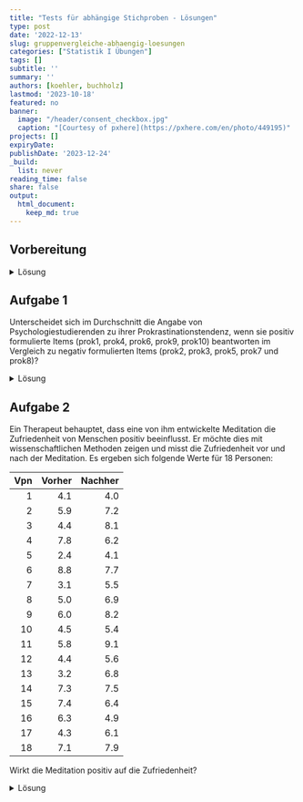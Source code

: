 ```yaml
---
title: "Tests für abhängige Stichproben - Lösungen" 
type: post
date: '2022-12-13' 
slug: gruppenvergleiche-abhaengig-loesungen 
categories: ["Statistik I Übungen"] 
tags: [] 
subtitle: ''
summary: '' 
authors: [koehler, buchholz] 
lastmod: '2023-10-18'
featured: no
banner:
  image: "/header/consent_checkbox.jpg"
  caption: "[Courtesy of pxhere](https://pxhere.com/en/photo/449195)"
projects: []
expiryDate: 
publishDate: '2023-12-24'
_build:
  list: never
reading_time: false
share: false
output:
  html_document:
    keep_md: true
---
```


## Vorbereitung

<details><summary>Lösung</summary>



Laden Sie zunächst den Datensatz `fb22` von der pandar-Website. Alternativ können Sie die fertige R-Daten-Datei [<i class="fas fa-download"></i> hier herunterladen](/daten/fb22.rda). Beachten Sie in jedem Fall, dass die [Ergänzungen im Datensatz](/lehre/statistik-i/gruppenvergleiche-abhaengig/#prep) vorausgesetzt werden. Die Bedeutung der einzelnen Variablen und ihre Antwortkategorien können Sie dem Dokument [Variablenübersicht](/lehre/statistik-i/variablen.pdf) entnehmen.

Prüfen Sie zur Sicherheit, ob alles funktioniert hat: 


```r
dim(fb22)
```

```
## [1] 159  47
```

```r
str(fb22)
```

```
## 'data.frame':	159 obs. of  47 variables:
##  $ prok1        : int  1 4 3 1 2 2 2 3 2 4 ...
##  $ prok2        : int  3 3 3 3 1 4 2 1 3 3 ...
##  $ prok3        : int  4 2 2 4 4 2 3 2 2 2 ...
##  $ prok4        : int  2 4 4 NA 3 2 2 3 3 4 ...
##  $ prok5        : int  3 1 2 4 2 3 3 3 4 2 ...
##  $ prok6        : int  4 4 4 3 1 2 2 3 2 4 ...
##  $ prok7        : int  3 2 2 4 2 3 3 3 3 3 ...
##  $ prok8        : int  3 4 3 4 4 2 3 3 4 2 ...
##  $ prok9        : int  1 4 4 2 1 1 2 2 3 4 ...
##  $ prok10       : int  3 4 3 2 1 3 1 4 1 4 ...
##  $ nr1          : int  1 1 4 2 1 1 1 5 2 1 ...
##  $ nr2          : int  3 2 5 4 5 4 3 5 4 4 ...
##  $ nr3          : int  5 1 5 4 1 3 3 5 5 4 ...
##  $ nr4          : int  4 2 5 4 2 4 4 5 3 5 ...
##  $ nr5          : int  4 2 5 4 2 3 4 5 4 4 ...
##  $ nr6          : int  3 1 5 3 2 1 1 5 2 4 ...
##  $ lz           : num  5.4 6 3 6 3.2 5.8 4.2 NA 5.4 4.6 ...
##  $ extra        : num  2.75 3.75 4.25 4 2.5 3 2.75 3.5 4.75 5 ...
##  $ vertr        : num  3.75 4.75 4.5 4.75 4.75 3 3.25 5 4.5 4.5 ...
##  $ gewis        : num  4.25 2.75 3.75 4.25 5 4.25 4 4.75 4.5 3 ...
##  $ neuro        : num  4.25 5 4 2.25 3.75 3.25 3 3.5 4 4.5 ...
##  $ intel        : num  4.75 4 5 4.75 3.5 3 4 4 5 4.25 ...
##  $ nerd         : num  2.67 4 4.33 3.17 4.17 ...
##  $ grund        : chr  "Interesse" "Allgemeines Interesse schon seit der Kindheit" "menschliche Kognition wichtig und rätselhaft; Interesse für Psychoanalyse; Schnittstelle zur Linguistik" "Psychoanalyse, Hilfsbereitschaft, Lebenserfahrung" ...
##  $ fach         : Factor w/ 5 levels "Allgemeine","Biologische",..: 5 4 1 4 2 NA 1 4 3 4 ...
##  $ ziel         : Factor w/ 4 levels "Wirtschaft","Therapie",..: 2 2 3 2 2 NA 1 2 2 2 ...
##  $ lerntyp      : num  1 1 1 1 1 NA 3 2 3 1 ...
##  $ geschl       : int  1 2 2 2 1 NA 2 1 1 1 ...
##  $ job          : int  1 2 1 1 1 NA 2 1 1 1 ...
##  $ ort          : int  1 1 1 2 2 NA 2 1 1 1 ...
##  $ ort12        : int  1 1 1 1 1 NA 1 1 1 1 ...
##  $ wohnen       : Factor w/ 4 levels "WG","bei Eltern",..: 2 2 3 4 2 NA 2 1 1 3 ...
##  $ uni1         : num  0 0 0 0 0 0 0 1 1 1 ...
##  $ uni2         : num  1 1 0 1 1 0 0 1 1 1 ...
##  $ uni3         : num  0 0 0 0 0 0 0 1 1 1 ...
##  $ uni4         : num  0 0 1 0 0 0 0 0 0 0 ...
##  $ geschl_faktor: Factor w/ 3 levels "weiblich","männlich",..: 1 2 2 2 1 NA 2 1 1 1 ...
##  $ prok2_r      : num  2 2 2 2 4 1 3 4 2 2 ...
##  $ prok3_r      : num  1 3 3 1 1 3 2 3 3 3 ...
##  $ prok5_r      : num  2 4 3 1 3 2 2 2 1 3 ...
##  $ prok7_r      : num  2 3 3 1 3 2 2 2 2 2 ...
##  $ prok8_r      : num  2 1 2 1 1 3 2 2 1 3 ...
##  $ prok_ges     : num  2 3.3 3.1 NA 2 2.1 2 2.8 2 3.3 ...
##  $ nr_ges       : num  3.33 1.5 4.83 3.5 2.17 ...
##  $ nr_ges_z     : num [1:159, 1] 0.0964 -2.1534 1.9372 0.3009 -1.3353 ...
##   ..- attr(*, "scaled:center")= num 3.25
##   ..- attr(*, "scaled:scale")= num 0.815
##  $ nerd_std     : num [1:159, 1] -0.7059 1.3395 1.8509 0.0611 1.5952 ...
##   ..- attr(*, "scaled:center")= num 3.13
##   ..- attr(*, "scaled:scale")= num 0.652
##  $ neuro_std    : num [1:159, 1] 0.869 1.912 0.521 -1.914 0.173 ...
##   ..- attr(*, "scaled:center")= num 3.63
##   ..- attr(*, "scaled:scale")= num 0.719
```

Der Datensatz besteht aus 159 Zeilen (Beobachtungen) und 47 Spalten (Variablen). Falls Sie bereits eigene Variablen erstellt haben, kann die Spaltenzahl natürlich abweichen.




Für die Beantwortung der Fragen werden einige Pakete benötigt, die wir bereits durchgeführt haben.


```r
library(psych)
library(car)
library(effsize)
```

</details>


## Aufgabe 1
Unterscheidet sich im Durchschnitt die Angabe von Psychologiestudierenden zu ihrer Prokrastinationstendenz, wenn sie positiv formulierte Items (prok1, prok4, prok6, prok9, prok10) beantworten im Vergleich zu negativ formulierten Items (prok2, prok3, prok5, prok7 und prok8)? 

<details><summary>Lösung</summary>


Die Skala "Prokrastination" soll bei hohen Werten eine höhere Prokrastinationstendenz darstellen. Um zu vergleichen, ob die Zustimmung je nach Itemformulierung (pos. vs. neg.) anders ausfällt, müssen wir die rekodierten Versionen der Variablen nehmen (wurde im Seminar bereits durchgeführt).

Anschließend bilden wir für jede Person ihren Mittelwert auf den positiv formulierten Items sowie ihren Mittelwert auf den negativ formulierten Items.


```r
# Skalenbildung
prokrast_pos <- fb22[, c('prok1', 'prok4',  'prok6',
                         'prok9', 'prok10')]
prokrast_pos$mean <- rowMeans(prokrast_pos,na.rm = T)

prokrast_neg <- fb22[, c('prok2_r', 'prok3_r',
                         'prok5_r', 'prok7_r',
                         'prok8_r')]
prokrast_neg$mean <- rowMeans(prokrast_neg,na.rm = T)
```

**Deskriptivstatistische Beantwortung der Fragestellung: grafisch**

Je ein Histogramm pro Skala, untereinander dargestellt, vertikale Linie für den jeweiligen Mittelwert

```r
par(mfrow=c(2,1), mar=c(3,2,2,0))
hist(prokrast_pos$mean, xlim=c(0,4), ylim=c(1,60), main="Prokrastinationstendenz positiv formulierte Items", xlab="", ylab="", las=1)
abline(v=mean(prokrast_pos$mean), lty=2, lwd=2)
hist(prokrast_neg$mean, xlim=c(0,4), ylim=c(1,60), main="Prokrastinationstendenz negativ formulierte Items", xlab="", ylab="", las=1)
abline(v=mean(prokrast_neg$mean), lty=2, lwd=2)
```

![](/lehre/statistik-i/gruppenvergleiche-abhaengig-loesungen_files/figure-html/unnamed-chunk-5-1.png)<!-- -->

```r
par(mfrow=c(1,1))
```

**Deskriptivstatistische Beantwortung der Fragestellung: statistisch**

```r
summary(prokrast_pos$mean)
```

```
##    Min. 1st Qu.  Median    Mean 3rd Qu.    Max. 
##   1.200   2.200   2.800   2.684   3.200   4.000
```

```r
summary(prokrast_neg$mean)
```

```
##    Min. 1st Qu.  Median    Mean 3rd Qu.    Max. 
##   1.200   2.000   2.400   2.323   2.600   4.000
```

```r
#alternativ
library(psych)
describe(prokrast_pos$mean)
```

```
##    vars   n mean   sd median trimmed  mad min max range skew kurtosis   se
## X1    1 159 2.68 0.64    2.8    2.68 0.59 1.2   4   2.8 0.09    -0.55 0.05
```

```r
describe(prokrast_neg$mean)
```

```
##    vars   n mean   sd median trimmed  mad min max range skew kurtosis   se
## X1    1 159 2.32 0.52    2.4    2.31 0.59 1.2   4   2.8 0.31     0.14 0.04
```

Mittelwert positiv (_M_ = 2.68, _SD_ = 0.64) ist deskriptiv höher als Mittelwert negativ (_M_ = 2.32, _SD_ = 0.52).

**Voraussetzungen für t-Test für abhängige Stichproben**

1. Die abhängige Variable ist intervallskaliert $\rightarrow$ ok
2. Die Messwerte innerhalb der Paare dürfen sich gegenseitig beeinflussen/voneinander abhängig sein; keine Abhängigkeiten zwischen den Messwertpaaren $\rightarrow$ ok
3. Die Differenzvariable _d_ muss in der Population normalverteilt sein $\rightarrow$ ab $n \ge 30$ gegeben, ansonsten grafische Prüfung oder Hintergrundwissen 

**Voraussetzungsprüfung: Normalverteilung von _d_**

```r
par(mar=c(3,3,3,0)) #ändern der Ränder (margins) des Plot-Fensters
difference <- prokrast_pos$mean-prokrast_neg$mean
hist(difference, 
     breaks = 15,
     xlim=c(-2,2), 
     ylim = c(0,1), 
     main="Verteilung der Differenzen", 
     xlab="Differenzen", ylab="", las=1,freq=F)
curve(dnorm(x, mean=mean(difference), sd=sd(difference)), col="blue", lwd=2, add=T)
```

![](/lehre/statistik-i/gruppenvergleiche-abhaengig-loesungen_files/figure-html/unnamed-chunk-8-1.png)<!-- -->

```r
par(mfrow=c(1,1)) #Zurücksetzen auf default
qqnorm(difference,las=1)
qqline(difference, col="blue")
```

![](/lehre/statistik-i/gruppenvergleiche-abhaengig-loesungen_files/figure-html/unnamed-chunk-8-2.png)<!-- -->

$\Rightarrow$ Differenzen sehen einigermaßen normalverteilt aus

**Hypothesen**

* Art des Effekts: Unterschiedshypothese  
* Richtung des Effekts: Ungerichtet $\rightarrow$ ungerichtete Hypothese
* Größe des Effekts: Unspezifisch  


Hypothesenpaar (inhaltlich):  
H0: Studierende geben in gleichem Ausmaß ihre Prokrastinationstendenz an, d.h. die Richtung der Itemformulierung ist irrelevant.

H1: Studierende geben nicht im gleichen Ausmaß ihre Prokrastinationstendenz an, d.h. die Richtung der Itemformulierung hat einen Einfluss.

Hypothesenpaar (statistisch):  

* $H_0$: $\mu_\text{positiv} = \mu_\text{negativ}$  bzw. $\mu_{d} = 0$
* $H_1$: $\mu_\text{positiv} \ne   \mu_\text{negativ}$  bzw. $\mu_{d} \ne 0$

**Spezifikation des Signifikanzniveaus**

$\alpha = .05$

**Durchführung des _t_-Tests für abhängige Stichproben in R**


```r
t.test(x = prokrast_pos$mean, y  = prokrast_neg$mean, 
       paired = T,                       # Stichproben sind abhängig
       alternative = "two.sided",        # ungerichtete Hypothese 
       conf.level = .95)                 # alpha = .05
```

```
## 
## 	Paired t-test
## 
## data:  prokrast_pos$mean and prokrast_neg$mean
## t = 8.7105, df = 158, p-value = 3.85e-15
## alternative hypothesis: true mean difference is not equal to 0
## 95 percent confidence interval:
##  0.2789052 0.4424784
## sample estimates:
## mean difference 
##       0.3606918
```



* Zur Erinnerung: _df_ bei _t_-test mit abhängigen Stichproben: _n_ - 1 
* _t_(0.05;158) = 8.71, _p_ < .001 $\rightarrow$ signifikant, H0 wird verworfen.

**Schätzung des standardisierten Populationseffekts**


```r
mean_d <- mean(difference)
sd.d.est <- sd(difference) #die geschätzte SD der Differenzen
d_prok <- mean_d/sd.d.est
d_prok
```

```
## [1] 0.6907852
```

$\Rightarrow$ Der standardisierte Populationseffekt beträgt _d2''_ = 0.69 und ist laut Konventionen nach Cohen (1988) groß. 

**Formales Berichten des Ergebnisses**

Es wurde untersucht, ob Psychologiestudierende in Anbhängigkeit der Itemformulierung in unterschiedlichem Maße angeben, dass sie prokrastinieren. Es findet sich deskriptiv ein Unterschied: Bei den positiv formulierten Items liegt der durchschnittliche Prokrastinationswert bei 2.68 (_SD_ = 0.64), während er bei negativ formulierten Items bei 2.32 (_SD_ = 0.52) liegt. 

Zur Beantwortung der Fragestellung wurde ein ungerichteter _t_-Test für abhängige Stichproben durchgeführt. Der Unterschied ist signifikant (_t_(158) = 8.71, _p_ < .001), somit wird die Nullhypothese verworfen. Die Itemformulierung scheint einen Einfluss auf die angegebene Prokrastinationstendenz zu haben. 

Dieser Einfluss ist nach dem standardisierten Populationseffekt von _d''_ = 0.69 groß.

Anmerkung: Hierbei ist zu bedenken, dass es neben der Richtung der Itemformulierung  natürlich noch andere (bei unserer Erhebung nicht kontrollierte) Eigenheiten der Items geben kann, die zu Unterschieden führen (z. B. wie extrem bzw. schwierig die Items formuliert sind). 

</details>


## Aufgabe 2
Ein Therapeut behauptet, dass eine von ihm entwickelte Meditation die Zufriedenheit von Menschen positiv beeinflusst. Er möchte dies mit wissenschaftlichen Methoden zeigen und misst die Zufriedenheit vor und nach der Meditation. Es ergeben sich folgende Werte für 18 Personen:   


| Vpn| Vorher| Nachher|
|---:|------:|-------:|
|   1|    4.1|     4.0|
|   2|    5.9|     7.2|
|   3|    4.4|     8.1|
|   4|    7.8|     6.2|
|   5|    2.4|     4.1|
|   6|    8.8|     7.7|
|   7|    3.1|     5.5|
|   8|    5.0|     6.9|
|   9|    6.0|     8.2|
|  10|    4.5|     5.4|
|  11|    5.8|     9.1|
|  12|    4.4|     5.6|
|  13|    3.2|     6.8|
|  14|    7.3|     7.5|
|  15|    7.4|     6.4|
|  16|    6.3|     4.9|
|  17|    4.3|     6.1|
|  18|    7.1|     7.9|

Wirkt die Meditation positiv auf die Zufriedenheit?

<details><summary>Lösung</summary>
**Datensatz generieren**

```r
dataMeditation <- data.frame(Vpn = 1:18, 
                             Vorher = c(4.1,5.9,4.4,7.8,2.4,8.8,3.1,5.0,6.0,4.5,5.8,4.4,3.2,7.3,7.4,6.3,4.3,7.1), 
                             Nachher = c(4.0,7.2,8.1,6.2,4.1,7.7,5.5,6.9,8.2,5.4,9.1,5.6,6.8,7.5,6.4,4.9,6.1,7.9))
```

**Deskriptivstatistische Beantwortung der Fragestellung: grafisch**

Histogramme (weil Intervallskalenqualität):
Je ein Histogramm pro Gruppe, untereinander dargestellt, vertikale Linie für den jeweiligen Mittelwert

```r
par(mfrow=c(2,1), mar=c(3,2,2,0))
hist(dataMeditation[, "Vorher"], xlim=c(0,10), ylim=c(1,6), main="Zufriedenheit vor der Meditation", xlab="", ylab="", las=1)
abline(v=mean(dataMeditation[, "Vorher"]), lty=2, lwd=2)
hist(dataMeditation[, "Nachher"], xlim=c(0,10), ylim=c(1,6), main="Zufriedenheit nach der Meditation", xlab="", ylab="", las=1)
abline(v=mean(dataMeditation[, "Nachher"]), lty=2, lwd=2)
```

![](/lehre/statistik-i/gruppenvergleiche-abhaengig-loesungen_files/figure-html/unnamed-chunk-14-1.png)<!-- -->

```r
par(mfrow=c(1,1))
```

**Deskriptivstatistische Beantwortung der Fragestellung: statistisch**

```r
summary(dataMeditation[, "Vorher"])
```

```
##    Min. 1st Qu.  Median    Mean 3rd Qu.    Max. 
##   2.400   4.325   5.400   5.433   6.900   8.800
```

```r
summary(dataMeditation[, "Nachher"])
```

```
##    Min. 1st Qu.  Median    Mean 3rd Qu.    Max. 
##   4.000   5.525   6.600   6.533   7.650   9.100
```

```r
#alternativ
library(psych)
describe(dataMeditation[, "Vorher"])
```

```
##    vars  n mean   sd median trimmed  mad min max range skew kurtosis   se
## X1    1 18 5.43 1.79    5.4    5.41 1.78 2.4 8.8   6.4 0.12    -1.14 0.42
```

```r
describe(dataMeditation[, "Nachher"])
```

```
##    vars  n mean   sd median trimmed  mad min max range  skew kurtosis   se
## X1    1 18 6.53 1.44    6.6    6.53 1.63   4 9.1   5.1 -0.14    -1.05 0.34
```

Mittelwert vorher (_M_ = 5.43, _SD_ = 1.79) ist deskriptiv niedriger als Mittelwert nachher (_M_ = 6.53, _SD_ = 1.44).

**Voraussetzungen für t-Test für abhängige Stichproben**

1. Die abhängige Variable ist intervallskaliert $\rightarrow$ ok
2. Die Messwerte innerhalb der Paare dürfen sich gegenseitig beeinflussen/voneinander abhängig sein; keine Abhängigkeiten zwischen den Messwertpaaren $\rightarrow$ ok
3. Die Differenzvariable _d_ muss in der Population normalverteilt sein $\rightarrow$ ab $n \ge 30$ gegeben, ansonsten grafische Prüfung oder Hintergrundwissen 

**Voraussetzungsprüfung: Normalverteilung von _d_**

```r
par(mar=c(3,3,3,0)) #ändern der Ränder (margins) des Plot-Fensters
difference2 <- dataMeditation[, "Vorher"]-dataMeditation[, "Nachher"]
hist(difference2, xlim=c(-6,4), main="Verteilung der Differenzen", xlab="Differenzen", ylab="", las=1,freq=F)
curve(dnorm(x, mean=mean(difference2), sd=sd(difference2)), col="blue", lwd=2, add=T)
```

![](/lehre/statistik-i/gruppenvergleiche-abhaengig-loesungen_files/figure-html/unnamed-chunk-17-1.png)<!-- -->

```r
par(mfrow=c(1,1)) #Zurücksetzen auf default
qqnorm(difference2,las=1)
qqline(difference2, col="blue")
```

![](/lehre/statistik-i/gruppenvergleiche-abhaengig-loesungen_files/figure-html/unnamed-chunk-17-2.png)<!-- -->

$\Rightarrow$ Differenzen sehen nicht normalverteilt aus

$\Rightarrow$ Durchführung des Wilcoxon-Tests für abhängige Stichproben, da die Voraussetzungen hierfür erfüllt sind.

**Hypothesen**

* Art des Effekts: Unterschiedshypothese  
* Richtung des Effekts: Gerichtet $\rightarrow$ gerichtete Hypothesen (Der Wissenschaftler erwartet eine positive Wirkung der Meditation auf die Zufriedenheit.) 
* Größe des Effekts: Unspezifisch  


Hypothesenpaar (inhaltlich):  
H0: Die Meditation wirkt sich nicht oder negativ auf die Zufriedenheit aus.

H1: Die Meditation wirkt sich positiv auf die Zufriedenheit aus.

Hypothesenpaar (statistisch):  

* $H_0$: $\eta_\text{vorher} \ge \eta_\text{nachher}$  bzw. $\mu_{d} \ge 0$
* $H_1$: $\eta_\text{vorher} <   \eta_\text{nachher}$  bzw. $\mu_{d} < 0$

**Spezifikation des Signifikanzniveaus**

$\alpha = .05$

**Inferenzstatistik: Wilcoxon-Test für abhängige Stichproben**

```r
wilcox.test(x = dataMeditation[, "Vorher"], y  = dataMeditation[, "Nachher"], # die beiden abhängigen Gruppen
       paired = T,                       # Stichproben sind abhängig
       alternative = "less",             # gerichtete Hypothese -> einseitige Testung
       conf.level = .95)                 # alpha = .05
```

```
## 
## 	Wilcoxon signed rank exact test
## 
## data:  dataMeditation[, "Vorher"] and dataMeditation[, "Nachher"]
## V = 31, p-value = 0.007965
## alternative hypothesis: true location shift is less than 0
```



$\Rightarrow$ _V_ = 31, _p_ < .01 $\rightarrow$ H0 wird verworfen.


**Formales Berichten des Ergebnisses**

Es wurde in einer Wiederholungsmessung untersucht, ob sich Meditation auf Zufriedenheit auswirkt. Zunächst findet sich deskriptiv ein Unterschied: Vor der Meditation liegt der durchschnittliche Zufriedenheitswert bei 5.43 (_SD_ = 1.79), während er nach der Meditation bei 6.53 (_SD_ = 1.44) liegt. 

Da die Differenzen nicht normalverteilt waren, wurde ein gerichteter Wilcoxon-Test für abhängige Stichproben durchgeführt. Der Unterschied wurde bei einem Signifikanzniveau von alpha = .05 signifikant (_V_ = 31, _p_ < .01). Somit wird die Nullhypothese verworfen. Die Meditation hat einen positiven Einfluss auf die Zufriedenheit.


</details>
